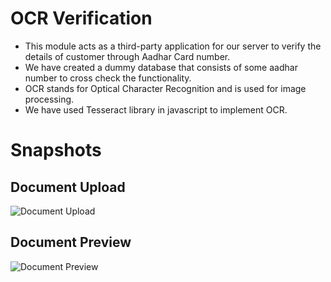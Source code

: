 # OCR Verification 
* This module acts as a third-party application for our server to verify the details of customer through Aadhar Card number.
* We have created a dummy database that consists of some aadhar number to cross check the functionality.
* OCR stands for Optical Character Recognition and is used for image processing.
* We have used Tesseract library in javascript to implement OCR.

# Snapshots
## Document Upload
![Document Upload](https://drive.google.com/uc?export=view&id=1_wLaW4F_YVSqLS-knXuCWWzTWbioNz-D)

## Document Preview
![Document Preview](https://drive.google.com/uc?export=view&id=1ILeCVYVvj88jge07UXL6ZhlIqp1DMqEO)

